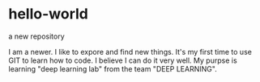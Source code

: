# hello-world

a new repository

I am a newer. I like to expore and find new things. It's my first time to use GIT to learn how to code.
I believe I can do it very well.
My purpse is learning "deep learning lab" from the team "DEEP LEARNING".
